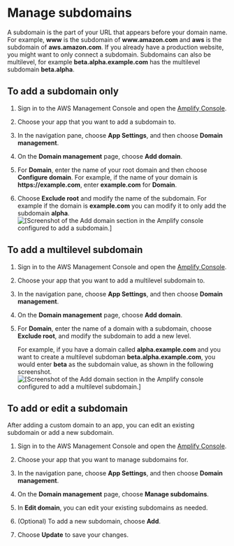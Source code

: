 # Manage subdomains<a name="to-manage-subdomains"></a>

A subdomain is the part of your URL that appears before your domain name\. For example, **www** is the subdomain of **www\.amazon\.com** and **aws** is the subdomain of **aws\.amazon\.com**\. If you already have a production website, you might want to only connect a subdomain\. Subdomains can also be multilevel, for example **beta\.alpha\.example\.com** has the multilevel subdomain **beta\.alpha**\.

## To add a subdomain only<a name="to-add-a-subdomain-only"></a>

1. Sign in to the AWS Management Console and open the [Amplify Console](https://console.aws.amazon.com/amplify/)\.

1. Choose your app that you want to add a subdomain to\.

1. In the navigation pane, choose **App Settings**, and then choose **Domain management**\.

1. On the **Domain management** page, choose **Add domain**\.

1. For **Domain**, enter the name of your root domain and then choose **Configure domain**\. For example, if the name of your domain is **https://example\.com**, enter **example\.com** for **Domain**\.

1. Choose **Exclude root** and modify the name of the subdomain\. For example if the domain is **example\.com** you can modify it to only add the subdomain **alpha**\.  
![\[Screenshot of the Add domain section in the Amplify console configured to add a subdomain.\]](http://docs.aws.amazon.com/amplify/latest/userguide/images/amplify-customdomain-configure-2Update.png)

## To add a multilevel subdomain<a name="to-add-a-multi-level-subdomain"></a>

1. Sign in to the AWS Management Console and open the [Amplify Console](https://console.aws.amazon.com/amplify/)\.

1. Choose your app that you want to add a multilevel subdomain to\.

1. In the navigation pane, choose **App Settings**, and then choose **Domain management**\.

1. On the **Domain management** page, choose **Add domain**\.

1. For **Domain**, enter the name of a domain with a subdomain, choose **Exclude root**, and modify the subdomain to add a new level\.

   For example, if you have a domain called **alpha\.example\.com** and you want to create a multilevel subdoman **beta\.alpha\.example\.com**, you would enter **beta** as the subdomain value, as shown in the following screenshot\.  
![\[Screenshot of the Add domain section in the Amplify console configured to add a multilevel subdomain.\]](http://docs.aws.amazon.com/amplify/latest/userguide/images/amplify-customdomain-configure-3Update.png)

## To add or edit a subdomain<a name="to-add-or-edit-a-subdomain"></a>

After adding a custom domain to an app, you can edit an existing subdomain or add a new subdomain\.

1. Sign in to the AWS Management Console and open the [Amplify Console](https://console.aws.amazon.com/amplify/)\.

1. Choose your app that you want to manage subdomains for\.

1. In the navigation pane, choose **App Settings**, and then choose **Domain management**\.

1. On the **Domain management** page, choose **Manage subdomains**\.

1. In **Edit domain**, you can edit your existing subdomains as needed\. 

1. \(Optional\) To add a new subdomain, choose **Add**\. 

1. Choose **Update** to save your changes\.